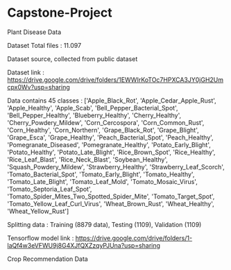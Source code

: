 # Capstone-Project

Plant Disease Data

Dataset Total files : 11.097

Dataset source, collected from public dataset

Dataset link : https://drive.google.com/drive/folders/1EWWIrKoTOc7HPXCA3JY0jGH2Umcpx0Wv?usp=sharing

Data contains 45 classes : ['Apple_Black_Rot', 'Apple_Cedar_Apple_Rust', 'Apple_Healthy', 'Apple_Scab', 'Bell_Pepper_Bacterial_Spot', 'Bell_Pepper_Healthy', 'Blueberry_Healthy', 'Cherry_Healthy', 
'Cherry_Powdery_Mildew', 'Corn_Cercospora', 'Corn_Common_Rust', 'Corn_Healthy', 'Corn_Northern', 'Grape_Black_Rot', 'Grape_Blight', 'Grape_Esca', 'Grape_Healthy', 'Peach_Bacterial_Spot', 
'Peach_Healthy', 'Pomegranate_Diseased', 'Pomegranate_Healthy', 'Potato_Early_Blight', 'Potato_Healthy', 'Potato_Late_Blight', 'Rice_Brown_Spot', 'Rice_Healthy', 'Rice_Leaf_Blast', 'Rice_Neck_Blast', 
'Soybean_Healthy', 'Squash_Powdery_Mildew', 'Strawberry_Healthy', 'Strawberry_Leaf_Scorch', 'Tomato_Bacterial_Spot', 'Tomato_Early_Blight', 'Tomato_Healthy', 'Tomato_Late_Blight', 'Tomato_Leaf_Mold', 
'Tomato_Mosaic_Virus', 'Tomato_Septoria_Leaf_Spot', 'Tomato_Spider_Mites_Two_Spotted_Spider_Mite', 'Tomato_Target_Spot', 'Tomato_Yellow_Leaf_Curl_Virus', 'Wheat_Brown_Rust', 'Wheat_Healthy', 'Wheat_Yellow_Rust']

Splitting data : Training (8879 data), Testing (1109), Validation (1109)

Tensorflow model link : https://drive.google.com/drive/folders/1-laQf4w3eVFWU9j8G4XJfQXZzqyPJUna?usp=sharing

Crop Recommendation Data


